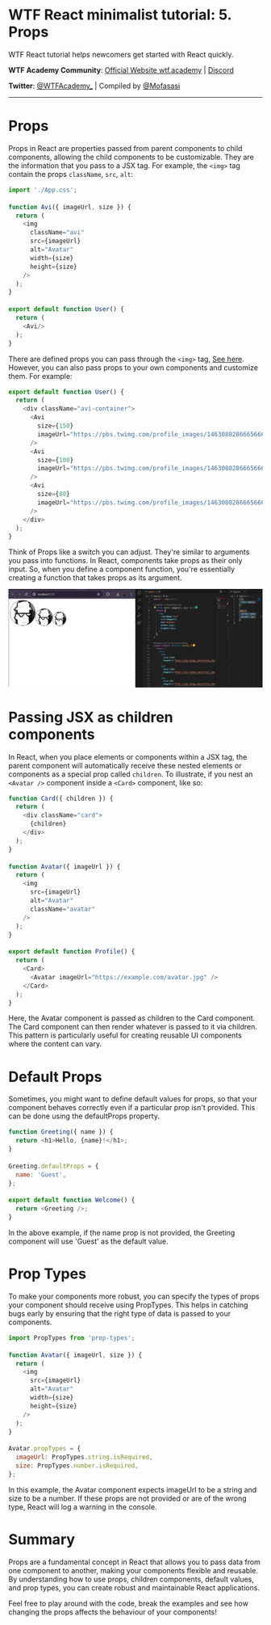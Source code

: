 # WTF React minimalist tutorial: 5. Props

WTF React tutorial helps newcomers get started with React quickly.

**WTF Academy Community**: [Official Website wtf.academy](https://wtf.academy) | [Discord](https://discord.gg/5akcruXrsk)

**Twitter**: [@WTFAcademy_](https://twitter.com/WTFAcademy_) | Compiled by [@Mofasasi](https://twitter.com/mofasasi)

---

# Props

Props in React are properties passed from parent components to child components, allowing the child components to be customizable. They are the information that you pass to a JSX tag. For example, the `<img>` tag contain the props `className`, `src`, `alt`:

```javascript
import './App.css';

function Avi({ imageUrl, size }) {
  return (
    <img
      className="avi"
      src={imageUrl}
      alt="Avatar"
      width={size}
      height={size}
    />
  );
}

export default function User() {
  return (
    <Avi/>
  );
}
```
There are defined props you can pass through the `<img>` tag, [See here](https://www.w3.org/TR/html52/semantics-embedded-content.html#the-img-element).
However, you can also pass props to your own components and customize them. For example:

```javascript
export default function User() {
  return (
    <div className="avi-container">
      <Avi
        size={150}
        imageUrl="https://pbs.twimg.com/profile_images/1463080286665666564/ubE1IWCT_400x400.jpg"
      />
      <Avi
        size={100}
        imageUrl="https://pbs.twimg.com/profile_images/1463080286665666564/ubE1IWCT_400x400.jpg"
      />
      <Avi
        size={80}
        imageUrl="https://pbs.twimg.com/profile_images/1463080286665666564/ubE1IWCT_400x400.jpg"
      />
    </div>
  );
}
```

Think of Props like a switch you can adjust. They're similar to arguments you pass into functions. In React, components take props as their only input. So, when you define a component function, you're essentially creating a function that takes props as its argument.

![2-2](./img/5-1.png) 

# Passing JSX as children components

In React, when you place elements or components within a JSX tag, the parent component will automatically receive these nested elements or components as a special prop called `children`.
To illustrate, if you nest an `<Avatar />` component inside a `<Card>` component, like so:

```javascript
function Card({ children }) {
  return (
    <div className="card">
      {children}
    </div>
  );
}

function Avatar({ imageUrl }) {
  return (
    <img
      src={imageUrl}
      alt="Avatar"
      className="avatar"
    />
  );
}

export default function Profile() {
  return (
    <Card>
      <Avatar imageUrl="https://example.com/avatar.jpg" />
    </Card>
  );
}
```
Here, the Avatar component is passed as children to the Card component. The Card component can then render whatever is passed to it via children. This pattern is particularly useful for creating reusable UI components where the content can vary.

# Default Props
Sometimes, you might want to define default values for props, so that your component behaves correctly even if a particular prop isn't provided. This can be done using the defaultProps property.

```javascript
function Greeting({ name }) {
  return <h1>Hello, {name}!</h1>;
}

Greeting.defaultProps = {
  name: 'Guest',
};

export default function Welcome() {
  return <Greeting />;
}
```

In the above example, if the name prop is not provided, the Greeting component will use 'Guest' as the default value.

# Prop Types
To make your components more robust, you can specify the types of props your component should receive using PropTypes. This helps in catching bugs early by ensuring that the right type of data is passed to your components.

```javascript
import PropTypes from 'prop-types';

function Avatar({ imageUrl, size }) {
  return (
    <img
      src={imageUrl}
      alt="Avatar"
      width={size}
      height={size}
    />
  );
}

Avatar.propTypes = {
  imageUrl: PropTypes.string.isRequired,
  size: PropTypes.number.isRequired,
};
```
In this example, the Avatar component expects imageUrl to be a string and size to be a number. If these props are not provided or are of the wrong type, React will log a warning in the console.

# Summary 

Props are a fundamental concept in React that allows you to pass data from one component to another, making your components flexible and reusable. By understanding how to use props, children components, default values, and prop types, you can create robust and maintainable React applications.

Feel free to play around with the code, break the examples and see how changing the props affects the behaviour of your components!
